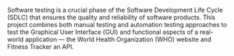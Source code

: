 Software testing is a crucial phase of the Software Development Life Cycle (SDLC) that 
ensures the quality and reliability of software products. This project combines both manual 
testing and automation testing approaches to test the Graphical User Interface (GUI) and 
functional aspects of a real-world application — the World Health Organization (WHO) 
website and Fitness Tracker an API.  
